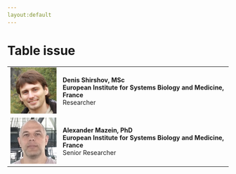 ```yaml
---
layout:default
---
```


# Table issue

<table>
<tr>
<td><img src="../images/team/DenisShirshov.jpg" /></td>
<td><strong>Denis Shirshov, MSc</strong><br /><strong>European Institute for Systems Biology and Medicine, France</strong><br />
Researcher</td>
</tr>
<tr>
<td style="width: 105px;"><img src="../images/team/AlexanderMazein.jpg" /></td>
<td><strong>Alexander Mazein, PhD</strong><br /><strong>European Institute for Systems Biology and Medicine, France</strong><br />
Senior Researcher</td>
</tr>
</table>
